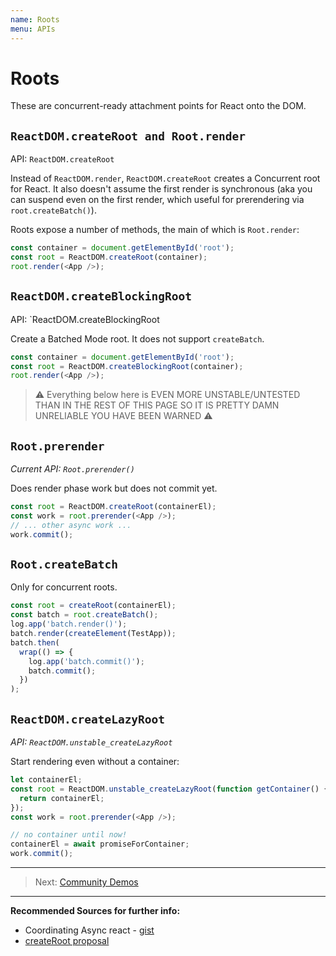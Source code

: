 ```yaml
---
name: Roots
menu: APIs
---
```


# Roots

These are concurrent-ready attachment points for React onto the DOM.

## `ReactDOM.createRoot and Root.render`

API: `ReactDOM.createRoot`

Instead of `ReactDOM.render`, `ReactDOM.createRoot` creates a Concurrent root for React. It also doesn't assume the first render is synchronous (aka you can suspend even on the first render, which useful for prerendering via `root.createBatch()`).

Roots expose a number of methods, the main of which is `Root.render`:

```js
const container = document.getElementById('root');
const root = ReactDOM.createRoot(container);
root.render(<App />);
```

## `ReactDOM.createBlockingRoot`

API: `ReactDOM.createBlockingRoot

Create a Batched Mode root. It does not support `createBatch`.


```js
const container = document.getElementById('root');
const root = ReactDOM.createBlockingRoot(container);
root.render(<App />);
```



> ⚠️ Everything below here is EVEN MORE UNSTABLE/UNTESTED THAN IN THE REST OF THIS PAGE SO IT IS PRETTY DAMN UNRELIABLE YOU HAVE BEEN WARNED ⚠️

## `Root.prerender`

_Current API: `Root.prerender()`_

Does render phase work but does not commit yet.

```js
const root = ReactDOM.createRoot(containerEl);
const work = root.prerender(<App />);
// ... other async work ...
work.commit();
```

## `Root.createBatch`

Only for concurrent roots.

```js
const root = createRoot(containerEl);
const batch = root.createBatch();
log.app('batch.render()');
batch.render(createElement(TestApp));
batch.then(
  wrap(() => {
    log.app('batch.commit()');
    batch.commit();
  })
);
```

## `ReactDOM.createLazyRoot`

_API: `ReactDOM.unstable_createLazyRoot`_

Start rendering even without a container:

```js
let containerEl;
const root = ReactDOM.unstable_createLazyRoot(function getContainer() {
  return containerEl;
});
const work = root.prerender(<App />);

// no container until now!
containerEl = await promiseForContainer;
work.commit();
```

---

> Next: [Community Demos](/community/demos.md)

---

**Recommended Sources for further info:**

- Coordinating Async react - [gist](https://gist.github.com/acdlite/f31becd03e2f5feb9b4b22267a58bc1f)
- [createRoot proposal](https://github.com/facebook/react/issues/10366)
